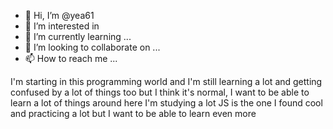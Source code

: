 - 👋 Hi, I’m @yea61
- 👀 I’m interested in 
- 🌱 I’m currently learning ...
- 💞️ I’m looking to collaborate on ...
- 📫 How to reach me ...

<!---
yea61/yea61 is a ✨ special ✨ repository because its `README.md` (this file) appears on your GitHub profile.
You can click the Preview link to take a look at your changes.
--->

I'm starting in this programming world and I'm still learning a lot and getting confused by a lot of things too but I think it's normal,
I want to be able to learn a lot of things around here I'm studying a lot JS is the one I found cool and practicing a lot but I want to be able to learn even more
